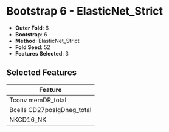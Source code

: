 # Bootstrap 6 - ElasticNet_Strict

- **Outer Fold**: 6
- **Bootstrap**: 6
- **Method**: ElasticNet_Strict
- **Fold Seed**: 52
- **Features Selected**: 3

## Selected Features

| Feature |
|---------|
| Tconv memDR_total |
| Bcells CD27posIgDneg_total |
| NKCD16_NK |
